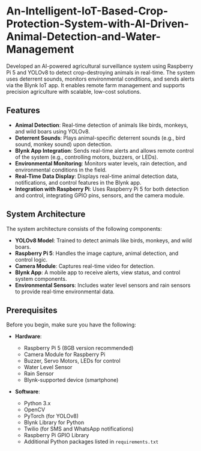 # An-Intelligent-IoT-Based-Crop-Protection-System-with-AI-Driven-Animal-Detection-and-Water-Management
Developed an AI-powered agricultural surveillance system using Raspberry Pi 5 and YOLOv8 to detect crop-destroying animals in real-time. The system uses deterrent sounds, monitors environmental conditions, and sends alerts via the Blynk IoT app. It enables remote farm management and supports precision agriculture with scalable, low-cost solutions.
## Features

- **Animal Detection**: Real-time detection of animals like birds, monkeys, and wild boars using YOLOv8.
- **Deterrent Sounds**: Plays animal-specific deterrent sounds (e.g., bird sound, monkey sound) upon detection.
- **Blynk App Integration**: Sends real-time alerts and allows remote control of the system (e.g., controlling motors, buzzers, or LEDs).
- **Environmental Monitoring**: Monitors water levels, rain detection, and environmental conditions in the field.
- **Real-Time Data Display**: Displays real-time animal detection data, notifications, and control features in the Blynk app.
- **Integration with Raspberry Pi**: Uses Raspberry Pi 5 for both detection and control, integrating GPIO pins, sensors, and the camera module.

## System Architecture

The system architecture consists of the following components:
- **YOLOv8 Model**: Trained to detect animals like birds, monkeys, and wild boars.
- **Raspberry Pi 5**: Handles the image capture, animal detection, and control logic.
- **Camera Module**: Captures real-time video for detection.
- **Blynk App**: A mobile app to receive alerts, view status, and control system components.
- **Environmental Sensors**: Includes water level sensors and rain sensors to provide real-time environmental data.

## Prerequisites

Before you begin, make sure you have the following:

- **Hardware**:
  - Raspberry Pi 5 (8GB version recommended)
  - Camera Module for Raspberry Pi
  - Buzzer, Servo Motors, LEDs for control
  - Water Level Sensor
  - Rain Sensor
  - Blynk-supported device (smartphone)

- **Software**:
  - Python 3.x
  - OpenCV
  - PyTorch (for YOLOv8)
  - Blynk Library for Python
  - Twilio (for SMS and WhatsApp notifications)
  - Raspberry Pi GPIO Library
  - Additional Python packages listed in `requirements.txt`
